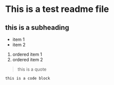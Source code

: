 # This is a test readme file

## this is a subheading

- item 1
- item 2

1. ordered item 1
2. ordered item 2

> this is a quote

`this is a code block`
